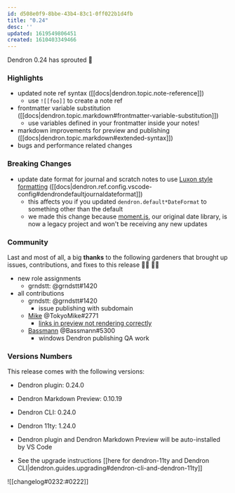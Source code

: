 ```yaml
---
id: d508e0f9-8bbe-43b4-83c1-0ff022b1d4fb
title: "0.24"
desc: ''
updated: 1619549806451
created: 1610403349466
---
```


Dendron 0.24 has sprouted :seedling:

### Highlights
- updated note ref syntax ([[docs|dendron.topic.note-reference]])
  - use `![[foo]]` to create a note ref
- frontmatter variable substitution ([[docs|dendron.topic.markdown#frontmatter-variable-substitution]])
  - use variables defined in your frontmatter inside your notes!
- markdown improvements for preview and publishing ([[docs|dendron.topic.markdown#extended-syntax]])
- bugs and performance related changes

### Breaking Changes
- update date format for journal and scratch notes to use [Luxon style formatting](https://moment.github.io/luxon/#/formatting) ([[docs|dendron.ref.config.vscode-config#dendrondefaultjournaldateformat]])
  - this affects you if you updated `dendron.default*DateFormat` to something other than the default 
  - we made this change because [moment.js](https://momentjs.com/docs/#/-project-status/), our original date library, is now a legacy project and won't be receiving any new updates

### Community

Last and most of all, a big **thanks** to the following gardeners that brought up issues, contributions, and fixes to this release :man_farmer: :woman_farmer: 

- new role assignments
  - grndstt: @grndstt#1420 
- all contributions
  - grndstt: @grndstt#1420 
    - issue publishing with subdomain
  - [Mike](https://github.com/ms3056) @TokyoMike#2771 
    - [links in preview not rendering correctly](https://github.com/dendronhq/dendron/issues/442)
  - [Bassmann](https://github.com/Bassmann) @Bassmann#5300 
    - windows Dendron publishing QA work

### Versions Numbers
This release comes with the following versions:
- Dendron plugin: 0.24.0
- Dendron Markdown Preview: 0.10.19
- Dendron CLI: 0.24.0
- Dendron 11ty: 1.24.0

- Dendron plugin and Dendron Markdown Preview will be auto-installed by VS Code
- See the upgrade instructions [[here for dendron-11ty and Dendron CLI|dendron.guides.upgrading#dendron-cli-and-dendron-11ty]]

![[changelog#0232:#0222]]
